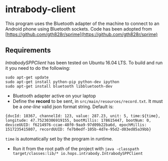 # intrabody-client
This program uses the Bluetooth adapter of the machine to connect to an Android phone using Bluetooth sockets. Code 
has been adopted from [https://github.com/gth828r/sprime](https://github.com/gth828r/sprime)


## Requirements
*IntrabodySPPClient* has been tested on Ubuntu 16.04 LTS. To build and run it you need to do the following:

```
sudo apt-get update
sudo apt-get install python-pip python-dev ipython
sudo apt-get install bluetooth libbluetooth-dev
```
- Bluetooth adapter active on your laptop
- Define the **record** to be sent, in `src/main/resources/record.txt`. It must be a *one-line* valid json format 
string. 
Default is:
```
{dvcId: 18367, channelId: 123, value: 287.23, unit: 5, time:${time}, longitude: 47.75230306919155, bootMillis: 178615447, bootNum: 0, deviceUUID: f6214976-ccae-48f0-9aa9-97d09b22ba6d, epochMillis: 1517235415807, recordUUID: fe7b0edf-105b-4d7e-95d2-d03ed85a39bb}
 ``` 
`time` is automatically set by the program in runtime.

- Run it from the root path of the project with `java -classpath target/classes:lib/* io.hops.intrabody.IntrabodySPPClient`  